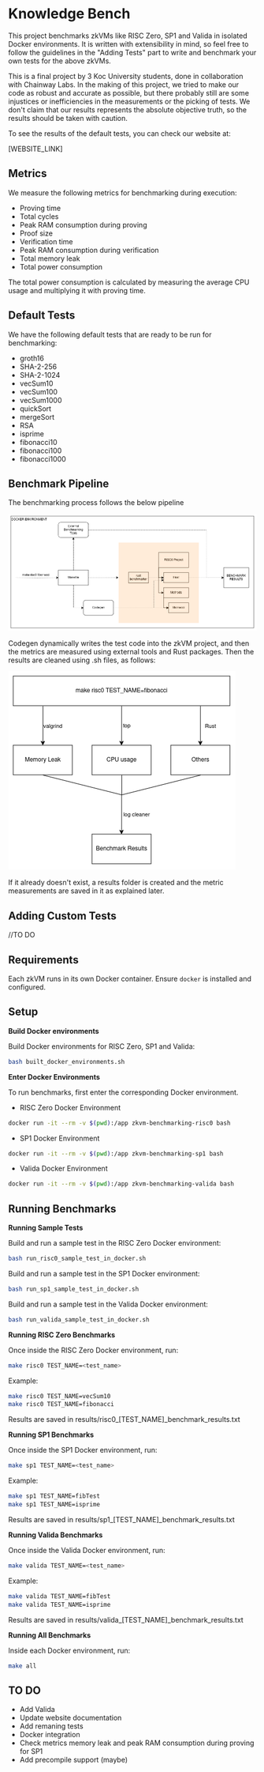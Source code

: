 # Knowledge Bench

This project benchmarks zkVMs like RISC Zero, SP1 and Valida in isolated Docker environments. It is written with extensibility in mind, so feel free to follow the guidelines in the "Adding Tests" part to write and benchmark your own tests for the above zkVMs.

This is a final project by 3 Koc University students, done in collaboration with Chainway Labs. In the making of this project, we tried to make our code as robust and accurate as possible, but there probably still are some injustices or inefficiencies in the measurements or the picking of tests. We don't claim that our results represents the absolute objective truth, so the results should be taken with caution.

To see the results of the default tests, you can check our website at:

[WEBSITE_LINK]

## Metrics

We measure the following metrics for benchmarking during execution:
- Proving time
- Total cycles
- Peak RAM consumption during proving
- Proof size
- Verification time
- Peak RAM consumption during verification
- Total memory leak
- Total power consumption

The total power consumption is calculated by measuring the average CPU usage and multiplying it with proving time.

## Default Tests

We have the following default tests that are ready to be run for benchmarking:
- groth16
- SHA-2-256
- SHA-2-1024
- vecSum10
- vecSum100
- vecSum1000
- quickSort
- mergeSort
- RSA
- isprime
- fibonacci10
- fibonacci100
- fibonacci1000

## Benchmark Pipeline

The benchmarking process follows the below pipeline

![Benchmark Pipeline](resources/benchmark_pipeline.png)

Codegen dynamically writes the test code into the zkVM project, and then the metrics are measured using external tools and Rust packages. Then the results are cleaned using .sh files, as follows:

![Measurement Logic](resources/measurement_logic.png)

If it already doesn't exist, a results folder is created and the metric measurements are saved in it as explained later.

## Adding Custom Tests

//TO DO

## Requirements

Each zkVM runs in its own Docker container. Ensure `docker` is installed and configured.

## Setup

**Build Docker environments**

Build Docker environments for RISC Zero, SP1 and Valida:

```bash
bash built_docker_environments.sh
```

**Enter Docker Environments**

To run benchmarks, first enter the corresponding Docker environment.

- RISC Zero Docker Environment
```bash
docker run -it --rm -v $(pwd):/app zkvm-benchmarking-risc0 bash
```

- SP1 Docker Environment
```bash
docker run -it --rm -v $(pwd):/app zkvm-benchmarking-sp1 bash
```

- Valida Docker Environment
```bash
docker run -it --rm -v $(pwd):/app zkvm-benchmarking-valida bash
```

## Running Benchmarks

**Running Sample Tests**

Build and run a sample test in the RISC Zero Docker environment:
```bash
bash run_risc0_sample_test_in_docker.sh
```

Build and run a sample test in the SP1 Docker environment:
```bash
bash run_sp1_sample_test_in_docker.sh
```

Build and run a sample test in the Valida Docker environment:
```bash
bash run_valida_sample_test_in_docker.sh
```

**Running RISC Zero Benchmarks**

Once inside the RISC Zero Docker environment, run:
```bash
make risc0 TEST_NAME=<test_name>
```

Example:
```bash
make risc0 TEST_NAME=vecSum10
make risc0 TEST_NAME=fibonacci
```

Results are saved in results/risc0_[TEST_NAME]_benchmark_results.txt

**Running SP1 Benchmarks**

Once inside the SP1 Docker environment, run:
```bash
make sp1 TEST_NAME=<test_name>
```

Example:
```bash
make sp1 TEST_NAME=fibTest
make sp1 TEST_NAME=isprime
```
Results are saved in results/sp1_[TEST_NAME]_benchmark_results.txt

**Running Valida Benchmarks**

Once inside the Valida Docker environment, run:
```bash
make valida TEST_NAME=<test_name>
```

Example:
```bash
make valida TEST_NAME=fibTest
make valida TEST_NAME=isprime
```
Results are saved in results/valida_[TEST_NAME]_benchmark_results.txt

**Running All Benchmarks**

Inside each Docker environment, run:
```bash
make all
```

## TO DO
- Add Valida
- Update website documentation
- Add remaning tests
- Docker integration
- Check metrics memory leak and peak RAM consumption during proving for SP1
- Add precompile support (maybe)